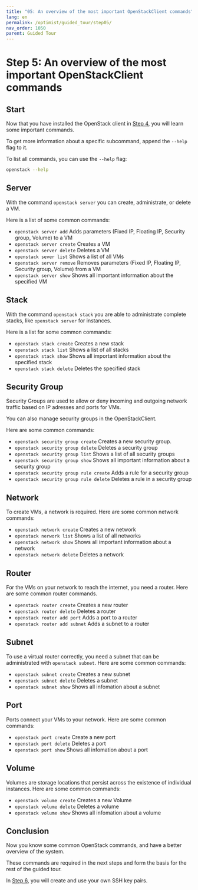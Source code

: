 ```yaml
---
title: "05: An overview of the most important OpenStackClient commands"
lang: en
permalink: /optimist/guided_tour/step05/
nav_order: 1050
parent: Guided Tour
---
```


# Step 5: An overview of the most important OpenStackClient commands

## Start

Now that you have installed the OpenStack client in [Step 4](/optimist/guided_tour/step4/), you will learn
some important commands.

To get more information about a specific subcommand, append the
`--help` flag to it.

To list all commands, you can use the `--help` flag:

```bash
openstack --help
```

## Server

With the command `openstack server` you can create, administrate, or delete a VM.

Here is a list of some common commands:

- `openstack server add`
    Adds parameters
    (Fixed IP, Floating IP, Security group, Volume) to a VM
- `openstack server create`
    Creates a VM
- `openstack server delete`
    Deletes a VM
- `openstack sever list`
    Shows a list of all VMs
- `openstack server remove`
    Removes parameters (Fixed IP, Floating IP, Security
    group, Volume) from a VM
- `openstack server show`
    Shows all important information about the specified VM

## Stack

With the command `openstack stack` you are able to administrate
complete stacks, like `openstack server` for instances.

Here is a list for some common commands:

- `openstack stack create`
    Creates a new stack
- `openstack stack list`
    Shows a list of all stacks
- `openstack stack show`
    Shows all important information about the specified
    stack
- `openstack stack delete`
    Deletes the specified stack

## Security Group

Security Groups are used to allow or deny incoming and outgoing network
traffic based on IP adresses and ports for VMs.

You can also manage security groups in the OpenStackClient.

Here are some common commands:

- `openstack security group create`
    Creates a new security group.
- `openstack security group delete`
    Deletes a security group
- `openstack security group list`
    Shows a list of all security groups
- `openstack security group show`
    Shows all important information about a security group
- `openstack security group rule create`
    Adds a rule for a security group
- `openstack security group rule delete`
    Deletes a rule in a security group

## Network

To create VMs, a network is required. Here are some common network commands:

- `openstack network create`
    Creates a new network
- `openstack nerwork list`
    Shows a list of all networks
- `openstack network show`
    Shows all important information about a network
- `openstack network delete`
    Deletes a network

## Router

For the VMs on your network to reach the internet, you need a router. Here are some common router commands.

- `openstack router create`
    Creates a new router
- `openstack router delete`
    Deletes a router
- `openstack router add port`
    Adds a port to a router
- `openstack router add subnet`
    Adds a subnet to a router

## Subnet

To use a virtual router correctly, you need a subnet that can be
administrated with `openstack subnet`. Here are some common commands:

- `openstack subnet create`
    Creates a new subnet
- `openstack subnet delete`
    Deletes a subnet
- `openstack subnet show`
    Shows all infomation about a subnet

## Port

Ports connect your VMs to your network. Here are some common commands:

- `openstack port create`
    Create a new port
- `openstack port delete`
    Deletes a port
- `openstack port show`
    Shows all infomation about a port

## Volume

Volumes are storage locations that persist across the existence of individual instances. Here are some common commands:

- `openstack volume create`
    Creates a new Volume
- `openstack volume delete`
    Deletes a volume
- `openstack volume show`
    Shows all infomation about a volume

## Conclusion

Now you know some common OpenStack commands, and have a better overview of the system.

These commands are required in the next steps and form the basis for the rest of the guided tour.

In [Step 6](/optimist/guided_tour/step6/), you will create and use your own SSH key pairs.
